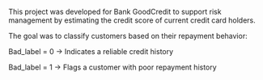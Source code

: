 This project was developed for Bank GoodCredit to support risk management by estimating the credit score of current credit card holders.

The goal was to classify customers based on their repayment behavior:

Bad_label = 0 → Indicates a reliable credit history

Bad_label = 1 → Flags a customer with poor repayment history
